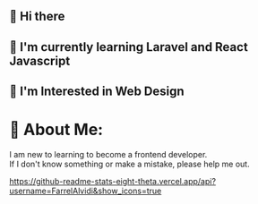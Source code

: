 ## 👋 Hi there 
## 🌱 I'm currently learning Laravel and React Javascript
## 👀 I'm Interested in Web Design

# 💫 About Me:
I am new to learning to become a frontend developer. <br>If I don't know something or make a mistake, please help me out.<br>

https://github-readme-stats-eight-theta.vercel.app/api?username=FarrelAlvidi&show_icons=true
